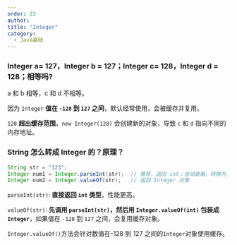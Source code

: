 ```yaml
---
order: 23
author: 
title: "Integer"
category:
  - Java基础
---
```


### Integer a= 127，Integer b = 127；Integer c= 128，Integer d = 128；相等吗?

a 和 b 相等，c 和 d 不相等。

因为 `Integer` **值在 `-128` 到 `127` 之间**，默认经常使用，会被缓存并复用。

`128` **超出缓存范围**，`new Integer(128)` 会创建新的对象，导致 `c` 和 `d` 指向不同的内存地址。

### String 怎么转成 Integer 的？原理？

```java
String str = "123";
Integer num1 = Integer.parseInt(str);  // 推荐，返回 int；自动装箱，转换为 Integer
Integer num2 = Integer.valueOf(str);   // 返回 Integer 对象
```

`parseInt(str)`: **直接返回 `int` 类型**，性能更高。

`valueOf(str)`: **先调用 `parseInt(str)`，然后用 `Integer.valueOf(int)` 包装成 `Integer`**，如果值在 `-128` 到 `127` 之间，会复用缓存对象。

`Integer.valueOf()`方法会针对数值在-128 到 127 之间的`Integer`对象使用缓存。



